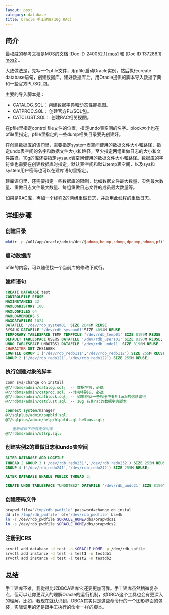 ```yaml
---
layout: post
category: database
title: Oracle 手工建库(10g RAC)
---
```

## 简介

最权威的参考文档是MOS的文档 [Doc ID 240052.1] [mos1] 和 [Doc ID 137288.1] [mos2] 。

大致做法是，先写一个pfile文件，用pfile启动Oracle实例，然后执行create database语句，创建数据库。建好数据库后，用Oracle提供的脚本导入数据字典和一些官方PL/SQL包。

主要的导入脚本是：

* CATALOG.SQL： 创建数据字典和动态性能视图。
* CATPROC.SQL： 创建官方PL/SQL包。
* CATCLUST.SQL： 创建RAC相关视图。

在pfile里指定control file文件的位置，指定undo表空间的名字。block大小也在pfile里指定。pfile里指定的一些dump相关目录要先创建好。

在创建数据库的语句里，需要指定system表空间使用的数据文件大小和路径，指定undo表空间的名字和数据文件大小和路径，至少指定两组重做日志的大小和文件路径，10g的库还要指定sysaux表空间使用的数据文件大小和路径。数据库的字符集也需要在创建数据库时指定。默认表空间和默认temp表空间，以及sys和system用户密码也可以在建库语句里指定。

建库语句里，还需要指定一些数据库的限制，比如数据文件最大数量、实例最大数量、重做日志文件最大数量、每组重做日志文件的成员最大数量等。

如果是RAC库，再加一个线程2的两组重做日志，并启用此线程的重做日志。

## 详细步骤

### 创建目录

```bash
mkdir -p /u01/app/oracle/admin/dcs/{adump,bdump,cdump,dpdump,hdump,pfile,udump}
```

### 启动数据库

pfile的内容，可以随便找一个当前库的修改下就行。

### 建库语句

```sql
CREATE DATABASE test
CONTROLFILE REUSE
MAXINSTANCES 32
MAXLOGHISTORY 100
MAXLOGFILES 64
MAXLOGMEMBERS 5
MAXDATAFILES 1024
DATAFILE '/dev/rdb_system01' SIZE 2046M REUSE
SYSAUX DATAFILE '/dev/rdb_sysaux01'SIZE 4094M REUSE
TEMPORARY TABLESPACE TEMP TEMPFILE '/dev/rdb_temp01' SIZE 8190M REUSE
DEFAULT TABLESPACE USERS DATAFILE '/dev/rdb_users01' SIZE 8190M REUSE;
UNDO TABLESPACE UNDOTBS1 DATAFILE '/dev/rdb_undo11' SIZE 8190M REUSE
CHARACTER SET ZHS16GBK
LOGFILE GROUP 1 ('/dev/rdb_redo111','/dev/rdb_redo112') SIZE 255M REUSE,
GROUP 2 ('/dev/rdb_redo121','/dev/rdb_redo122') SIZE 255M REUSE;
```

### 执行创建对象的脚本

```sql
conn sys/change_on_install
@?/rdbms/admin/catalog.sql;  -- 数据字典，必选
@?/rdbms/admin/catproc.sql; --时间特别长, 必选
@?/rdbms/admin/catblock.sql; -- 如果想从一些视图中看到lock的信息运行
@?/rdbms/admin/catclust.sql; -- 10g 有关rac的数据字典脚本

connect system/manager
@?/sqlplus/admin/pupbld.sql;
@?/sqlplus/admin/help/hlpbld.sql helpus.sql;

-- 重新编译下所有无效对象
@?/rdbms/admin/utlrp.sql;
```

### 创建实例2的重做日志和undo表空间

```sql
ALTER DATABASE ADD LOGFILE
THREAD 2 GROUP 3 ('/dev/rdb_redo231','/dev/rdb_redo232') SIZE 255M REUSE,
GROUP 4 ('/dev/rdb_redo241','/dev/rdb_redo242') SIZE 255M REUSE;

ALTER DATABASE ENABLE PUBLIC THREAD 2;

CREATE UNDO TABLESPACE "UNDOTBS2" DATAFILE '/dev/rdb_undo21' SIZE 8190M REUSE;
```

### 创建密码文件

```bash
orapwd file='/tmp/rdb_pwdfile' password=change_on_instal
dd if='/tmp/rdb_pwdfile' of='/dev/rdb_pwdfile' bs=4k
ln -s /dev/rdb_pwdfile $ORACLE_HOME/dbs/orapwdcs1
ln -s /dev/rdb_pwdfile $ORACLE_HOME/dbs/orapwdcs2
```

### 注册到CRS

```bash
srvctl add database -d test -o $ORACLE_HOME -p /dev/rdb_spfile
srvctl add instance -d test -i test1 -n testdb1
srvctl add instance -d test -i test2 -n testdb2
```

## 总结

手工建库不难，我觉得比起DBCA建库它还要更加可靠。手工建库虽然稍微复杂点，但可以让你更深入的理解Oracle的运行机制，对DBCA这个工具也会有更深入的理解。比如，我现在就认识到，DBCA其实只是这些命令行的一个图形界面的包装，实际调用的还是跟手工执行的命令一样的脚本。

[mos1]: https://supporthtml.oracle.com/ep/faces/secure/km/DocumentDisplay.jspx?id=240052.1
[mos2]: https://supporthtml.oracle.com/ep/faces/secure/km/DocumentDisplay.jspx?id=137288.1
